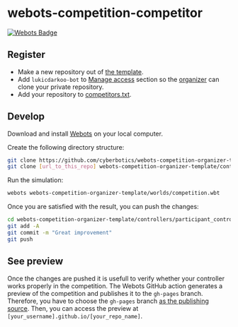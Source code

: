 # webots-competition-competitor

[![Webots Badge](https://badgen.net/badge/icon/Rankings?label=Webots)](https://cyberbotics.github.io/webots-competition-organizer-template/)

## Register
- Make a new repository out of [the template](https://github.com/cyberbotics/webots-competition-organizer-template/generate).
- Add `lukicdarkoo-bot` to [Manage access](https://docs.github.com/en/free-pro-team@latest/github/administering-a-repository/managing-teams-and-people-with-access-to-your-repository#inviting-a-team-or-person) section so the [organizer](https://github.com/lukicdarkoo-bot) can clone your private repository.
- Add your repository to [competitors.txt](https://github.com/cyberbotics/webots-competition-organizer-template/edit/main/competitors.txt).

## Develop

Download and install [Webots](https://github.com/cyberbotics/webots/releases/latest) on your local computer.

Create the following directory structure:
```bash
git clone https://github.com/cyberbotics/webots-competition-organizer-template.git
git clone [url_to_this_repo] webots-competition-organizer-template/controllers/participant_controller
```

Run the simulation:
```bash
webots webots-competition-organizer-template/worlds/competition.wbt
```

Once you are satisfied with the result, you can push the changes:
```bash
cd webots-competition-organizer-template/controllers/participant_controller
git add -A
git commit -m "Great improvement"
git push
```

## See preview
Once the changes are pushed it is usefull to verify whether your controller works properly in the competition.
The Webots GitHub action generates a preview of the competition and publishes it to the `gh-pages` branch.
Therefore, you have to choose the `gh-pages` branch [as the publishing source](https://docs.github.com/en/free-pro-team@latest/github/working-with-github-pages/configuring-a-publishing-source-for-your-github-pages-site#choosing-a-publishing-source).
Then, you can access the preview at `[your_username].github.io/[your_repo_name]`.
